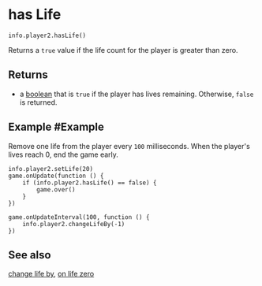 # has Life

```sig
info.player2.hasLife()
```

Returns a ``true`` value if the life count for the player is greater than zero.

## Returns

* a [boolean](/types/boolean) that is ``true`` if the player has lives remaining. Otherwise, ``false`` is returned.

## Example #Example

Remove one life from the player every `100` milliseconds. When the player's lives reach 0, end the game early.

```blocks
info.player2.setLife(20)
game.onUpdate(function () {
    if (info.player2.hasLife() == false) {
        game.over()
    }
}) 

game.onUpdateInterval(100, function () {
    info.player2.changeLifeBy(-1)
})
```

## See also

[change life by](/reference/info/change-life-by),
[on life zero](/reference/info/on-life-zero)